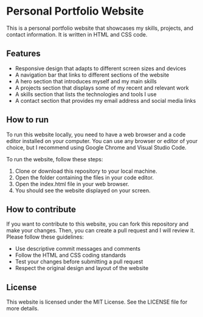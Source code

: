 # Personal Portfolio Website

This is a personal portfolio website that showcases my skills, projects, and contact information. It is written in HTML and CSS code.

## Features

- Responsive design that adapts to different screen sizes and devices
- A navigation bar that links to different sections of the website
- A hero section that introduces myself and my main skills
- A projects section that displays some of my recent and relevant work
- A skills section that lists the technologies and tools I use
- A contact section that provides my email address and social media links

## How to run

To run this website locally, you need to have a web browser and a code editor installed on your computer. You can use any browser or editor of your choice, but I recommend using Google Chrome and Visual Studio Code.

To run the website, follow these steps:

1. Clone or download this repository to your local machine.
2. Open the folder containing the files in your code editor.
3. Open the index.html file in your web browser.
4. You should see the website displayed on your screen.

## How to contribute

If you want to contribute to this website, you can fork this repository and make your changes. Then, you can create a pull request and I will review it. Please follow these guidelines:

- Use descriptive commit messages and comments
- Follow the HTML and CSS coding standards
- Test your changes before submitting a pull request
- Respect the original design and layout of the website

## License

This website is licensed under the MIT License. See the LICENSE file for more details.
